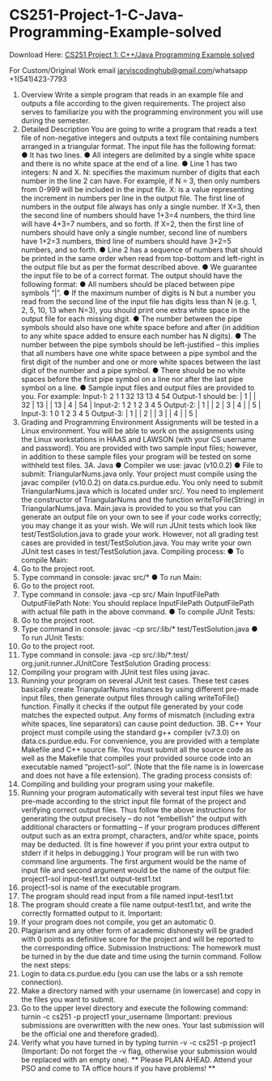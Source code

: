 # CS251-Project-1-C-Java-Programming-Example-solved

Download Here: [CS251 Project 1: C++/Java Programming Example solved](https://jarviscodinghub.com/assignment/project-1-c-java-programming-example-solution/)

For Custom/Original Work email jarviscodinghub@gmail.com/whatsapp +1(541)423-7793

1. Overview
Write a simple program that reads in an example file and outputs a file according to the given
requirements. The project also serves to familiarize you with the programming environment you
will use during the semester.
2. Detailed Description
You are going to write a program that reads a text file of non-negative integers and outputs a
text file containing numbers arranged in a triangular format.
The input file has the following format:
● It has two lines.
● All integers are delimited by a single white space and there is no white space at the end
of a line.
● Line 1 has two integers: N and X.
N: specifies the maximum number of digits that each number in the line 2 can have. For
example, if N = 3, then only numbers from 0-999 will be included in the input file.
X: is a value representing the increment in numbers per line in the output file. The first
line of numbers in the output file always has only a single number. If X=3, then the
second line of numbers should have 1+3=4 numbers, the third line will have 4+3=7
numbers, and so forth. If X=2, then the first line of numbers should have only a single
number, second line of numbers have 1+2=3 numbers, third line of numbers should
have 3+2=5 numbers, and so forth.
● Line 2 has a sequence of numbers that should be printed in the same order when read
from top-bottom and left-right in the output file but as per the format described above.
● We guarantee the input file to be of a correct format.
The output should have the following format:
● All numbers should be placed between pipe symbols “|”.
● If the maximum number of digits is N but a number you read from the second line of the
input file has digits less than N (e.g. 1, 2, 5, 10, 13 when N=3), you should print one
extra white space in the output file for each missing digit.
● The number between the pipe symbols should also have one white space before and
after (in addition to any white space added to ensure each number has N digits).
● The number between the pipe symbols should be left-justified – this implies that all
numbers have one white space between a pipe symbol and the first digit of the number
and one or more white spaces between the last digit of the number and a pipe symbol.
● There should be no white spaces before the first pipe symbol on a line nor after the last
pipe symbol on a line.
● Sample input files and output files are provided to you.
For example:
Input-1:
2 1
1 32 13 13 4 54
Output-1 should be:
| 1 |
| 32 | 13 |
| 13 | 4 | 54 |
Input-2:
1 2
1 2 3 4 5
Output-2:
| 1 |
| 2 | 3 | 4 |
| 5 |
Input-3:
1 0
1 2 3 4 5
Output-3:
| 1 |
| 2 |
| 3 |
| 4 |
| 5 |
3. Grading and Programming Environment
Assignments will be tested in a Linux environment. You will be able to work on the assignments
using the Linux workstations in HAAS and LAWSON (with your CS username and password).
You are provided with two sample input files; however, in addition to these sample files your
program will be tested on some withheld test files.
3A. Java
● Compiler we use: javac (v10.0.2)
● File to submit: TriangularNums.java only.
Your project must compile using the javac compiler (v10.0.2) on data.cs.purdue.edu. You only
need to submit TriangularNums.java which is located under src/. You need to implement the
constructor of TriangularNums and the function writeToFile(String) in TriangularNums.java.
Main.java is provided to you so that you can generate an output file on your own to see if your
code works correctly; you may change it as your wish. We will run JUnit tests which look like
test/TestSolution.java to grade your work. However, not all grading test cases are provided in
test/TestSolution.java. You may write your own JUnit test cases in test/TestSolution.java.
Compiling process:
● To compile Main:
1. Go to the project root.
2. Type command in console: javac src/*
● To run Main:
1. Go to the project root.
2. Type command in console: java -cp src/ Main InputFilePath
OutputFilePath
Note: You should replace InputFilePath OutputFilePath with actual file
path in the above command.
● To compile JUnit Tests:
1. Go to the project root.
2. Type command in console: javac -cp src/:lib/* test/TestSolution.java
● To run JUnit Tests:
1. Go to the project root.
2. Type command in console:
java -cp src/:lib/*:test/ org.junit.runner.JUnitCore TestSolution
Grading process:
1. Compiling your program with JUnit test files using javac.
2. Running your program on several JUnit test cases. These test cases basically
create TriangularNums instances by using different pre-made input files, then
generate output files through calling writeToFile() function. Finally it checks if the
output file generated by your code matches the expected output. Any forms of
mismatch (including extra white spaces, line separators) can cause point
deduction.
3B. C++
Your project must compile using the standard g++ compiler (v7.3.0) on data.cs.purdue.edu. For
convenience, you are provided with a template Makefile and C++ source file. You must submit
all the source code as well as the Makefile that compiles your provided source code into an
executable named “project1-sol”. (Note that the file name is in lowercase and does not have a
file extension).
The grading process consists of:
1. Compiling and building your program using your makefile.
2. Running your program automatically with several test input files we have pre-made
according to the strict input file format of the project and verifying correct output files.
Thus follow the above instructions for generating the output precisely – do not
“embellish” the output with additional characters or formatting – if your program
produces different output such as an extra prompt, characters, and/or white space,
points may be deducted. (It is fine however if you print your extra output to stderr if it
helps in debugging.)
Your program will be run with two command line arguments. The first argument would be the
name of input file and second argument would be the name of the output file:
project1-sol input-test1.txt output-test1.txt
1. project1-sol is name of the executable program.
2. The program should read input from a file named input-test1.txt
3. The program should create a file name output-test1.txt, and write the correctly formatted
output to it.
Important:
1. If your program does not compile, you get an automatic 0.
2. Plagiarism and any other form of academic dishonesty will be graded with 0 points as
definitive score for the project and will be reported to the corresponding office.
Submission Instructions:
The homework must be turned in by the due date and time using the turnin command. Follow
the next steps:
1. Login to data.cs.purdue.edu (you can use the labs or a ssh remote connection).
2. Make a directory named with your username (in lowercase) and copy in the files you
want to submit.
3. Go to the upper level directory and execute the following command:
turnin -c cs251 -p project1 your_username
(Important: previous submissions are overwritten with the new ones. Your last
submission will be the official one and therefore graded).
4. Verify what you have turned in by typing turnin -v -c cs251 -p project1
(Important: Do not forget the -v flag, otherwise your submission would be replaced with
an empty one).
** Please PLAN AHEAD. Attend your PSO and come to TA office hours if you have problems! **
